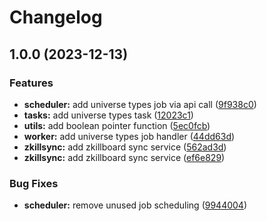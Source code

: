 # Changelog

## 1.0.0 (2023-12-13)


### Features

* **scheduler:** add universe types job via api call ([9f938c0](https://github.com/buckbrady/evebot-tools-backend/commit/9f938c0216703f83febb9f92f1532cf9de58b207))
* **tasks:** add universe types task ([12023c1](https://github.com/buckbrady/evebot-tools-backend/commit/12023c1c43b227e23c8b5f597ebf3befa1465c1f))
* **utils:** add boolean pointer function ([5ec0fcb](https://github.com/buckbrady/evebot-tools-backend/commit/5ec0fcb9b7b5953bee7382358c0b31c3ba688436))
* **worker:** add universe types job handler ([44dd63d](https://github.com/buckbrady/evebot-tools-backend/commit/44dd63df4fad2e35c9e208cec55958ea95e7a8b4))
* **zkillsync:** add zkillboard sync service ([562ad3d](https://github.com/buckbrady/evebot-tools-backend/commit/562ad3d520c248a60fa772e7a2afcc19c651697f))
* **zkillsync:** add zkillboard sync service ([ef6e829](https://github.com/buckbrady/evebot-tools-backend/commit/ef6e8298718318c7f5d3e70b5db471692cac10dd))


### Bug Fixes

* **scheduler:** remove unused job scheduling ([9944004](https://github.com/buckbrady/evebot-tools-backend/commit/9944004ac611fd723973bcc38787967cbfa09fd6))
